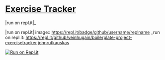 # [Exercise Tracker](https://www.freecodecamp.org/learn/apis-and-microservices/apis-and-microservices-projects/exercise-tracker)



|run on repl.it|_

|run on repl.it| image:: https://repl.it/badge/github/username/replname
_run on repl.it: https://repl.it/github/veinhugain/boilerplate-project-exercisetracker.johnrutkauskas


[![Run on Repl.it](https://repl.it/badge/github/veinhugain/boilerplate-project-exercisetracker)](https://repl.it/github/veinhugain/boilerplate-project-exercisetracker)
